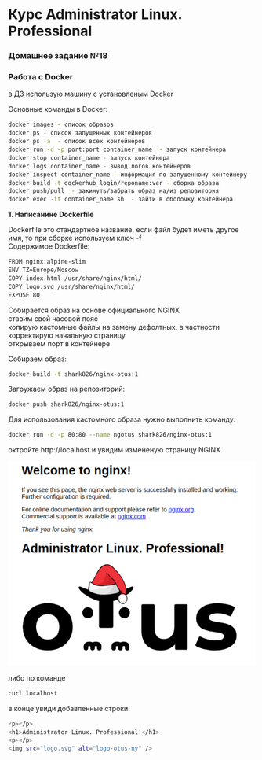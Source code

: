  
# Курс Administrator Linux. Professional

### Домашнее задание №18
### Работа с Docker

в ДЗ использую машину с установленым Docker

Основные команды в Docker:  

```bash
docker images - список образов 
docker ps - список запущенных контейнеров
docker ps -a  - список всех контейнеров
docker run -d -p port:port container_name  - запуск контейнера
docker stop container_name - запуск контейнера
docker logs container_name - вывод логов контейнеров
docker inspect container_name - информация по запущенному контейнеру
docker build -t dockerhub_login/reponame:ver - сборка образа 
docker push/pull  - закинуть/забрать образ на/из репозитория
docker exec -it container_name sh  - зайти в оболочку контейнера
```

**1. Написанине Dockerfile**  
  
Dockerfile это стандартное название, если файл будет иметь другое имя, то при сборке используем ключ -f  
Содержимое Dockerfile:  

```bash
FROM nginx:alpine-slim
ENV TZ=Europe/Moscow
COPY index.html /usr/share/nginx/html/
COPY logo.svg /usr/share/nginx/html/
EXPOSE 80
```
Собирается образ на основе официального NGINX  
ставим свой часовой пояс  
копирую кастомные файлы на замену дефолтных, в частности корректирую начальную страницу  
открываем порт в контейнере  

Собираем образ:  
```bash
docker build -t shark826/nginx-otus:1
```

Загружаем образ на репозиторий:  

```bash
docker push shark826/nginx-otus:1
```
Для использования кастомного образа нужно выполнить команду:  
```bash
docker run -d -p 80:80 --name ngotus shark826/nginx-otus:1
```
октройте http://localhost и увидим измененую страницу  NGINX  

![NGINX](nginxotus.png)  
  
  
либо по команде  
```bash
curl localhost
```
в конце увиди добавленные строки

```bash
<p></p>
<h1>Administrator Linux. Professional!</h1>
<p></p>
<img src="logo.svg" alt="logo-otus-ny" />
```

